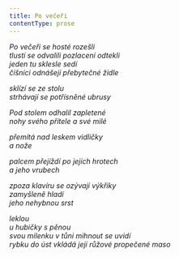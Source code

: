 ```yaml
---
title: Po večeři
contentType: prose
---
```


_Po večeři se hosté rozešli  
tlustí se odvalili pozlacení odtekli  
jeden tu sklesle sedí  
číšníci odnášejí přebytečné židle_

_sklízí se ze stolu  
strhávají se potřísněné ubrusy_

_Pod stolem odhalil zapletené  
nohy svého přítele a své milé_

_přemítá nad leskem vidličky  
a nože_

_palcem přejíždí po jejích hrotech  
a jeho vrubech_

_zpoza klavíru se ozývají výkřiky  
zamyšleně hladí  
jeho nehybnou srst_

_leklou  
u hubičky s pěnou  
svou milenku v tůni mihnout se uvidí  
rybku do úst vkládá její růžové propečené maso_
